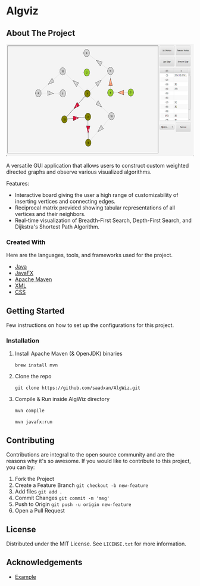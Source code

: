 # Algviz


<!-- ABOUT THE PROJECT -->
## About The Project

<img src="assets/sample-demo.png" alt="sample-demo" width="640" height="300">

A versatile GUI application that allows users to construct custom weighted directed graphs and observe various visualized algorithms. 

Features:
* Interactive board giving the user a high range of customizability of inserting vertices and connecting edges.
* Reciprocal matrix provided showing tabular representations of all vertices and their neighbors.
* Real-time visualization of Breadth-First Search, Depth-First Search, and Dijkstra's Shortest Path Algorithm.



### Created With

Here are the languages, tools, and frameworks used for the project.
* [Java](https://www.java.com/)
* [JavaFX](https://openjfx.io/)
* [Apache Maven](https://maven.apache.org/)
* [XML](https://www.w3.org/XML/)
* [CSS](https://www.w3.org/CSS/)



<!-- GETTING STARTED -->
## Getting Started

Few instructions on how to set up the configurations for this project.

### Installation

1. Install Apache Maven (& OpenJDK) binaries
   ```
   brew install mvn
   ```
2. Clone the repo
   ```
   git clone https://github.com/saadxan/AlgWiz.git
   ```
3. Compile & Run inside AlgWiz directory
   ```
   mvn compile
   ```
   ```
   mvn javafx:run
   ```



<!-- CONTRIBUTING -->
## Contributing

Contributions are integral to the open source community and are the reasons why it's so awesome. If you would like to contribute to this project, you can by: 

1. Fork the Project
2. Create a Feature Branch `git checkout -b new-feature`
3. Add files `git add .`
4. Commit Changes `git commit -m 'msg'`
5. Push to Origin `git push -u origin new-feature`
6. Open a Pull Request



<!-- LICENSE -->
## License

Distributed under the MIT License. See `LICENSE.txt` for more information.



<!-- ACKNOWLEDGEMENTS -->
## Acknowledgements

* [Example](https://www.example.com)
